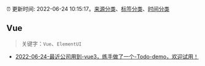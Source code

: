 :alarm_clock: 更新时间: 2022-06-24 10:15:17。[来源分类](../README.md)、[标签分类](../TAGS.md)、[时间分类](../TIMELINE.md)

## Vue


> 关键字：`Vue`、`ElementUI`



- [2022-06-24-最近公司用到-vue3，练手做了一个-Todo-demo，欢迎试用！](https://www.v2ex.com/t/861974) 